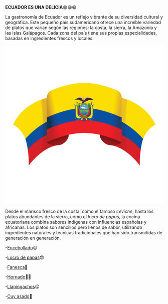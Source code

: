 **ECUADOR ES UNA DELICIA**😁😁😁

La gastronomía de Ecuador es un reflejo vibrante de su diversidad cultural y geográfica. Este pequeño país sudamericano ofrece una increíble variedad de platos que varían según las regiones: la costa, la sierra, la Amazonía y las islas Galápagos. Cada zona del país tiene sus propias especialidades, basadas en ingredientes frescos y locales.


![Ecuador](imagenes/ecuador.jpg)


Desde el marisco fresco de la costa, como el famoso *ceviche*, hasta los platos abundantes de la sierra, como el *locro de papas*, la cocina ecuatoriana combina sabores indígenas con influencias españolas y africanas. Los platos son sencillos pero llenos de sabor, utilizando ingredientes naturales y técnicas tradicionales que han sido transmitidas de generación en generación.






-[Encebollado](encebollado.md)😊 

-[Locro de papas](locro.md)😎

-[Fanesca](fanesca.md)🫡 

-[Hornado](hornado.md)😶‍🌫 

-[Llapingachos](llapingachos.md)😜

-[Cuy asado](cuy.md)🤠 